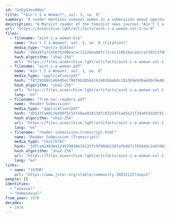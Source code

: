 ```yaml
---
id: "GxEyG3ecHOUu"
title: "*Ain't I a Woman?*, vol. 1, no. 8"
summary: "A reader mentions asexual women in a submission about oppression in queer relationships"
description: "A Marxist reader of the feminist news journal *Ain't I a Woman?* mentions asexual women in a submission about oppression in queer relationships"
url: "https://acearchive.lgbt/artifacts/aint-i-a-woman-vol-1-no-8"
files:
  - filename: "aint-i-a-woman.bib"
    name: "Ain't I a Woman?, vol. 1, no. 8 (Citation)"
    media_type: "text/x-bibtex"
    hash: "d84a97a71456f6290eacec11226ea08fc71cac110b29acadcca710313f089135"
    hash_algorithm: "sha2-256"
    url: "https://files.acearchive.lgbt/artifacts/aint-i-a-woman-vol-1-no-8/aint-i-a-woman.bib"
  - filename: "aint-i-a-woman.pdf"
    name: "Ain't I a Woman?, vol. 1, no. 8"
    media_type: "application/pdf"
    hash: "f87293b01146645ec780f8b285b4162403bbebdc191369e9d9a4d9c0e4030bbc"
    hash_algorithm: "sha2-256"
    url: "https://files.acearchive.lgbt/artifacts/aint-i-a-woman-vol-1-no-8/aint-i-a-woman.pdf"
    lang: "en"
  - filename: "from-our-readers.pdf"
    name: "Reader Submission"
    media_type: "application/pdf"
    hash: "db533fa40c26d40f5c547e8aa92813dfc0332471ad5e21f3da054328f411671f"
    hash_algorithm: "sha2-256"
    url: "https://files.acearchive.lgbt/artifacts/aint-i-a-woman-vol-1-no-8/from-our-readers.pdf"
    lang: "en"
  - filename: "reader-submission-transcript.html"
    name: "Reader Submission (Transcript)"
    media_type: "text/html"
    hash: "1dfca414830a124979830e34133fc9f00eb2107afb9d71f6544dc2a47db81346"
    hash_algorithm: "sha2-256"
    url: "https://files.acearchive.lgbt/artifacts/aint-i-a-woman-vol-1-no-8/reader-submission-transcript.html"
    lang: "en"
links:
  - name: "JSTOR"
    url: "https://www.jstor.org/stable/community.28032125?seq=2"
people: []
identities:
  - "asexual"
  - "homosexual"
from_year: 1970
decades:
  - 1970
---
```

